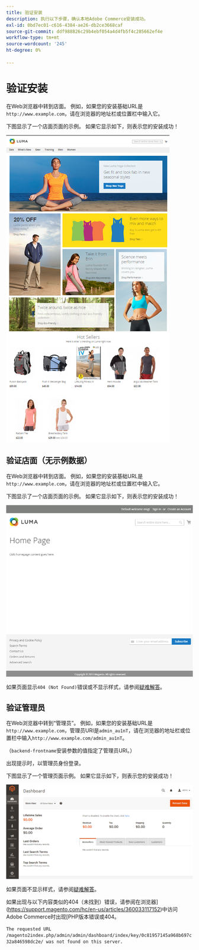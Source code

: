 ```yaml
---
title: 验证安装
description: 执行以下步骤，确认本地Adobe Commerce安装成功。
exl-id: 0bd7ec01-c616-4384-ae26-db2ce3668caf
source-git-commit: ddf988826c29b4ebf054a4d4fb5f4c285662ef4e
workflow-type: tm+mt
source-wordcount: '245'
ht-degree: 0%

---
```


# 验证安装

在Web浏览器中转到店面。 例如，如果您的安装基础URL是`http://www.example.com`，请在浏览器的地址栏或位置栏中输入它。

下图显示了一个店面页面的示例。 如果它显示如下，则表示您的安装成功！

![具有Luma主题的店面](../../assets/installation/install-success_store-luma.png)

## 验证店面（无示例数据）

在Web浏览器中转到店面。 例如，如果您的安装基础URL是`http://www.example.com`，请在浏览器的地址栏或位置栏中输入它。

下图显示了一个店面页面的示例。 如果它显示如下，则表示您的安装成功！

![验证安装成功的店面](../../assets/installation/install-success_store.png)

如果页面显示`404 (Not Found)`错误或不显示样式，请参阅[疑难解答](https://support.magento.com/hc/en-us/articles/360032994352)。

## 验证管理员

在Web浏览器中转到“管理员”。 例如，如果您的安装基础URL是`http://www.example.com`，管理员URI是`admin_au1nT`，请在浏览器的地址栏或位置栏中输入`http://www.example.com/admin_au1nT`。

（`backend-frontname`安装参数的值指定了管理员URI。）

出现提示时，以管理员身份登录。

下图显示了一个管理页面示例。 如果它显示如下，则表示您的安装成功！

![验证安装是否成功的管理员](../../assets/installation/install_success_admin.png)

如果页面不显示样式，请参阅[疑难解答](https://support.magento.com/hc/en-us/articles/360032994352)。

如果出现与以下内容类似的404（未找到）错误，请参阅在浏览器](https://support.magento.com/hc/en-us/articles/360033117152)中访问Adobe Commerce时出现[PHP版本错误或404。

`The requested URL /magento2index.php/admin/admin/dashboard/index/key/0c81957145a968b697c32a846598dc2e/ was not found on this server.`
